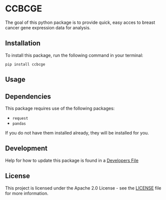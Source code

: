 # CCBCGE

The goal of this python package is to provide quick, easy acces to breast cancer gene expression data for analysis.

## Installation

To install this package, run the following command in your terminal:
```
pip install ccbcge
```

## Usage



## Dependencies

This package requires use of the following packages:
- `request`
- `pandas`

If you do not have them installed already, they will be installed for you.

## Development

Help for how to update this package is found in a [Developers File](dev.md)

## License

This project is licensed under the Apache 2.0 License - see the [LICENSE](LICENSE) file for more information.
